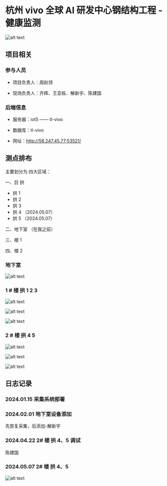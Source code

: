 # 杭州 vivo 全球 AI 研发中心钢结构工程 -健康监测

![alt text](img/vivo.png)

## 项目相关

### 参与人员

- 项目负责人：周赵领

- 现场负责人：齐辉、王亚栋、解新宇、陈建国

### 后端信息

- 服务器：iot5 —— tl-vivo

- 数据库：tl-vivo

- 网址：<http://58.247.45.77:53521/>

## 测点排布

主要划分为 四大区域：

一、巨 拱

- 拱 1
- 拱 2
- 拱 3
- 拱 4 （2024.05.07）
- 拱 5 （2024.05.07）

二、地下室 （在我之前）

三、楼 1

四、楼 2

### 地下室

![alt text](img/image-1.png)

### 1 # 楼 拱 1 2 3

![alt text](img/gong13.png)

![alt text](img/gong11.png)

![alt text](img/gong12.png)

### 2 # 楼 拱 4 5

![alt text](img/663e8cd5e841d00779e68461d312a37.png)

![alt text](img/gong24-2.png)

![alt text](img/gong25.png)

## 日志记录

### 2024.01.15 采集系统部署

### 2024.02.01 地下室设备添加

先恢复采集，后添加-解新宇

### 2024.04.22 2# 楼 拱 4、5 调试

陈建国

### 2024.05.07 2# 楼 拱 4、5

![alt text](img/image.png)
